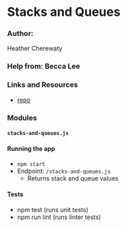 # Stacks and Queues

### Author: 
Heather Cherewaty

### Help from:  Becca Lee

### Links and Resources

* [repo](https://github.com/hcherewaty/data-structures-and-algorithms)

### Modules
#### `stacks-and-queues.js`

#### Running the app
* `npm start`
* Endpoint: `/stacks-and-queues.js`
  * Returns stack and queue values

#### Tests
* npm test (runs unit tests)
* npm run lint (runs linter tests)
